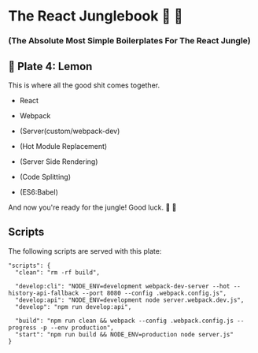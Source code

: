 # The React Junglebook 🙈 🌴

### (The Absolute Most Simple Boilerplates For The React Jungle)

## 🍋 Plate 4: Lemon

This is where all the good shit comes together.

- React
- Webpack

- (Server(custom/webpack-dev)
- (Hot Module Replacement)
- (Server Side Rendering)
- (Code Splitting)
- (ES6:Babel)

And now you're ready for the jungle!
Good luck. 🙉 🎋

## Scripts
The following scripts are served with this plate:

```
"scripts": {
  "clean": "rm -rf build",

  "develop:cli": "NODE_ENV=development webpack-dev-server --hot --history-api-fallback --port 8080 --config .webpack.config.js",
  "develop:api": "NODE_ENV=development node server.webpack.dev.js",
  "develop": "npm run develop:api",

  "build": "npm run clean && webpack --config .webpack.config.js --progress -p --env production",
  "start": "npm run build && NODE_ENV=production node server.js"
}
```
